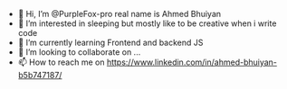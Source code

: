- 👋 Hi, I’m @PurpleFox-pro real name is Ahmed Bhuiyan
- 👀 I’m interested in sleeping but mostly like to be creative when i write code
- 🌱 I’m currently learning Frontend and backend JS
- 💞️ I’m looking to collaborate on ...
- 📫 How to reach me on https://www.linkedin.com/in/ahmed-bhuiyan-b5b747187/

<!---
PurpleFox-pro/PurpleFox-pro is a ✨ special ✨ repository because its `README.md` (this file) appears on your GitHub profile.
You can click the Preview link to take a look at your changes.
--->
